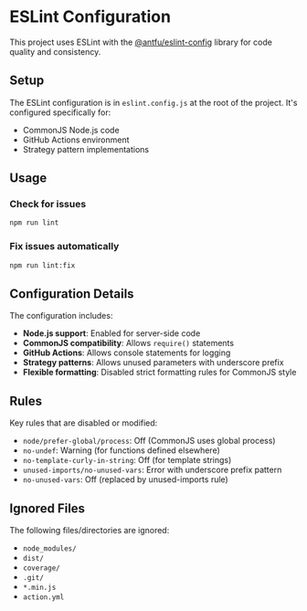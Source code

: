 # ESLint Configuration

This project uses ESLint with the [@antfu/eslint-config](https://github.com/antfu/eslint-config) library for code quality and consistency.

## Setup

The ESLint configuration is in `eslint.config.js` at the root of the project. It's configured specifically for:

- CommonJS Node.js code
- GitHub Actions environment
- Strategy pattern implementations

## Usage

### Check for issues

```bash
npm run lint
```

### Fix issues automatically

```bash
npm run lint:fix
```

## Configuration Details

The configuration includes:

- **Node.js support**: Enabled for server-side code
- **CommonJS compatibility**: Allows `require()` statements
- **GitHub Actions**: Allows console statements for logging
- **Strategy patterns**: Allows unused parameters with underscore prefix
- **Flexible formatting**: Disabled strict formatting rules for CommonJS style

## Rules

Key rules that are disabled or modified:

- `node/prefer-global/process`: Off (CommonJS uses global process)
- `no-undef`: Warning (for functions defined elsewhere)
- `no-template-curly-in-string`: Off (for template strings)
- `unused-imports/no-unused-vars`: Error with underscore prefix pattern
- `no-unused-vars`: Off (replaced by unused-imports rule)

## Ignored Files

The following files/directories are ignored:

- `node_modules/`
- `dist/`
- `coverage/`
- `.git/`
- `*.min.js`
- `action.yml`
